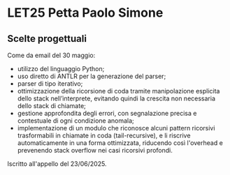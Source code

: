 # LET25 Petta Paolo Simone

## Scelte progettuali

Come da email del 30 maggio:

* utilizzo del linguaggio Python;
* uso diretto di ANTLR per la generazione del parser;
* parser di tipo iterativo;
* ottimizzazione della ricorsione di coda tramite manipolazione esplicita dello stack nell’interprete, evitando quindi la crescita non necessaria dello stack di chiamate;
* gestione approfondita degli errori, con segnalazione precisa e contestuale di ogni condizione anomala;
* implementazione di un modulo che riconosce alcuni pattern ricorsivi trasformabili in chiamate in coda (tail-recursive), e li riscrive automaticamente in una forma ottimizzata, riducendo così l'overhead e prevenendo stack overflow nei casi ricorsivi profondi.

Iscritto all'appello del 23/06/2025.
